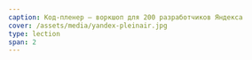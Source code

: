 ```yaml
---
caption: Код-пленер — воркшоп для 200 разработчиков Яндекса
cover: /assets/media/yandex-pleinair.jpg
type: lection
span: 2
---
```



